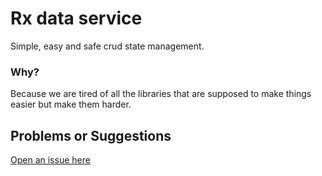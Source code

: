 # Rx data service

Simple, easy and safe crud state management.

### Why?

Because we are tired of all the libraries that are supposed to make things easier but make them harder.

## Problems or Suggestions

[Open an issue here](https://github.com/natqe/rx-data-service/issues)
